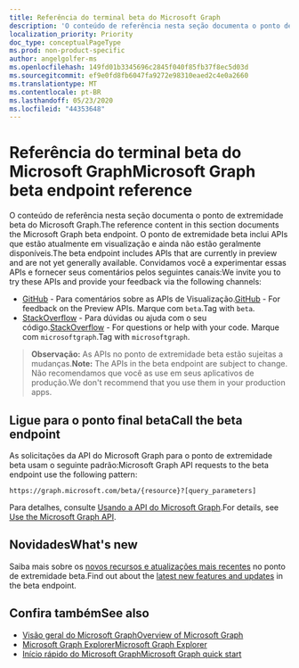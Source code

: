 ```yaml
---
title: Referência do terminal beta do Microsoft Graph
description: 'O conteúdo de referência nesta seção documenta o ponto de extremidade beta do Microsoft Graph. O ponto de extremidade beta inclui APIs que estão atualmente em visualização e ainda não estão geralmente disponíveis. Convidamos você a experimentar essas APIs e fornecer seus comentários pelos seguintes canais:'
localization_priority: Priority
doc_type: conceptualPageType
ms.prod: non-product-specific
author: angelgolfer-ms
ms.openlocfilehash: 149fd01b3345696c2845f040f85fb37f8ec5d03d
ms.sourcegitcommit: ef9e0fd8fb6047fa9272e98310eaed2c4e0a2660
ms.translationtype: MT
ms.contentlocale: pt-BR
ms.lasthandoff: 05/23/2020
ms.locfileid: "44353648"
---
```

# <a name="microsoft-graph-beta-endpoint-reference"></a><span data-ttu-id="07903-105">Referência do terminal beta do Microsoft Graph</span><span class="sxs-lookup"><span data-stu-id="07903-105">Microsoft Graph beta endpoint reference</span></span>

<span data-ttu-id="07903-106">O conteúdo de referência nesta seção documenta o ponto de extremidade beta do Microsoft Graph.</span><span class="sxs-lookup"><span data-stu-id="07903-106">The reference content in this section documents the Microsoft Graph beta endpoint.</span></span> <span data-ttu-id="07903-107">O ponto de extremidade beta inclui APIs que estão atualmente em visualização e ainda não estão geralmente disponíveis.</span><span class="sxs-lookup"><span data-stu-id="07903-107">The beta endpoint includes APIs that are currently in preview and are not yet generally available.</span></span> <span data-ttu-id="07903-108">Convidamos você a experimentar essas APIs e fornecer seus comentários pelos seguintes canais:</span><span class="sxs-lookup"><span data-stu-id="07903-108">We invite you to try these APIs and provide your feedback via the following channels:</span></span>

- <span data-ttu-id="07903-109">[GitHub](https://github.com/OfficeDev/microsoft-graph-docs/issues) - Para comentários sobre as APIs de Visualização.</span><span class="sxs-lookup"><span data-stu-id="07903-109">[GitHub](https://github.com/OfficeDev/microsoft-graph-docs/issues) - For feedback on the Preview APIs.</span></span> <span data-ttu-id="07903-110">Marque com `beta`.</span><span class="sxs-lookup"><span data-stu-id="07903-110">Tag with `beta`.</span></span>
- <span data-ttu-id="07903-111">[StackOverflow](https://stackoverflow.com/questions/tagged/microsoftgraph) - Para dúvidas ou ajuda com o seu código.</span><span class="sxs-lookup"><span data-stu-id="07903-111">[StackOverflow](https://stackoverflow.com/questions/tagged/microsoftgraph) - For questions or help with your code.</span></span> <span data-ttu-id="07903-112">Marque com `microsoftgraph`.</span><span class="sxs-lookup"><span data-stu-id="07903-112">Tag with `microsoftgraph`.</span></span>

> <span data-ttu-id="07903-113">**Observação:** As APIs no ponto de extremidade beta estão sujeitas a mudanças.</span><span class="sxs-lookup"><span data-stu-id="07903-113">**Note:** The APIs in the beta endpoint are subject to change.</span></span> <span data-ttu-id="07903-114">Não recomendamos que você as use em seus aplicativos de produção.</span><span class="sxs-lookup"><span data-stu-id="07903-114">We don't recommend that you use them in your production apps.</span></span> 

## <a name="call-the-beta-endpoint"></a><span data-ttu-id="07903-115">Ligue para o ponto final beta</span><span class="sxs-lookup"><span data-stu-id="07903-115">Call the beta endpoint</span></span>

<span data-ttu-id="07903-116">As solicitações da API do Microsoft Graph para o ponto de extremidade beta usam o seguinte padrão:</span><span class="sxs-lookup"><span data-stu-id="07903-116">Microsoft Graph API requests to the beta endpoint use the following pattern:</span></span>

```
https://graph.microsoft.com/beta/{resource}?[query_parameters]
```

<span data-ttu-id="07903-117">Para detalhes, consulte [Usando a API do Microsoft Graph](/graph/use-the-api).</span><span class="sxs-lookup"><span data-stu-id="07903-117">For details, see [Use the Microsoft Graph API](/graph/use-the-api).</span></span>

## <a name="whats-new"></a><span data-ttu-id="07903-118">Novidades</span><span class="sxs-lookup"><span data-stu-id="07903-118">What's new</span></span>
<span data-ttu-id="07903-119">Saiba mais sobre os [novos recursos e atualizações mais recentes](/graph/whats-new-overview) no ponto de extremidade beta.</span><span class="sxs-lookup"><span data-stu-id="07903-119">Find out about the [latest new features and updates](/graph/whats-new-overview) in the beta endpoint.</span></span>

## <a name="see-also"></a><span data-ttu-id="07903-120">Confira também</span><span class="sxs-lookup"><span data-stu-id="07903-120">See also</span></span>

- [<span data-ttu-id="07903-121">Visão geral do Microsoft Graph</span><span class="sxs-lookup"><span data-stu-id="07903-121">Overview of Microsoft Graph</span></span>](/graph/overview)
- [<span data-ttu-id="07903-122">Microsoft Graph Explorer</span><span class="sxs-lookup"><span data-stu-id="07903-122">Microsoft Graph Explorer</span></span>](https://developer.microsoft.com/graph/graph-explorer)
- [<span data-ttu-id="07903-123">Início rápido do Microsoft Graph</span><span class="sxs-lookup"><span data-stu-id="07903-123">Microsoft Graph quick start</span></span>](https://developer.microsoft.com/graph/quick-start)

